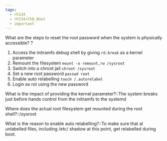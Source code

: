 ```yaml
---
tags:
  - rh134
  - rh134/Ch8_Boot
  - important
---
```

What are the steps to reset the root password when the system is physically accessible?
?
1. Access the initramfs debug shell by giving `rd.break` as a kernel parameter
2. Remount the filesystem `mount -o remount,rw /sysroot`
3. Switch into a chroot jail `chroot /sysroot`
4. Set a new root password `passwd root`
5. Enable auto relabelling `touch /.autorelabel`
6. Login as rot using the new password

What is the impact of providing the kernel parameter?::The system breaks just before hands control from the initramfs to the systemd

Where does the actual root filesystem get mounted during the root shell?::/sysroot

What is the reason to enable auto relabelling?::To make sure that al unlabelled files, including /etc/ shadow at this point, get relabelled during boot.

